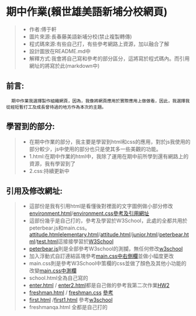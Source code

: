 # 期中作業(賴世雄美語新埔分校網頁)
> * 作者:傅于軒
> * 圖片來源:長春藤美語新埔分校(禁止複製轉傳)
> * 程式碼來源:有些自己打，有些參考網路上資源，加以融合了解
> * 設計圖放在README.md中
> * 解釋方式:我會將自己寫和參考的部分區分，這將寫於程式碼內。而引用網址的將寫於此(markdown中)
## 前言:
```
  期中作業我選擇製作組織網頁，因為，我像將網頁應用於實際應用上做做看，因此，我選擇我從經短暫打工及成長曾待過的地方作為本次的主題。
```
## 學習到的部分:
>*  在期中作業的部分，我主要是學習到html和css的應用，對於js我使用的部分較少，js中使用的部分也只是使其多一些美觀的功能。
>* 1.html:在期中作業的html中，我除了運用在期中前所學到還有網路上的資源，我有學習到了
>* 2.css:持續更新中
## 引用及修改網址:
> * 這部份是我有引用html是看懂後對裡面的文字圖例做小部分修改 [environment.html](environment.html)/[environment.css](environment.css)[參考及引用網址](https://codepen.io/sashatran/pen/aJvaEG)
> * 這部份幾乎是自己打的，參考及學習於W3School，此處的全都共用於peterbear.js和main.css。[attitude.html](attitude.html)[elementary.html](elementary.html)/[attitude.html](attitude.html)/[junior.html](junior.html)/[peterbear.html](peterbear.html)/[test.html](test.html)這接接學習於[W3School](https://www.w3schools.com/html/default.asp)
> * [peterbear.js](peterbear.js)則是全部參考W3school的測攔，無任何修改[w3school](https://www.w3schools.com/howto/tryit.asp?filename=tryhow_js_sidenav)
> * 加入浮動式自訂連結區塊參考[main.css](main.css)[中右側欄](https://www.dribs-drabs.com/blog/post/374276588-%E6%95%99%E5%AD%B8-%7C-html-%2B-css-%E5%8A%A0%E5%85%A5%E6%B5%AE%E5%8B%95%E5%BC%8F%E8%87%AA%E8%A8%82%E9%80%A3%E7%B5%90%E5%8D%80%E5%A1%8A)並做小幅度更改
> * main.css則是參考W3School中策欄的css並做了顏色及其他小功能的改變[main.css中測欄](https://www.w3schools.com/howto/tryit.asp?filename=tryhow_js_sidenav)
> * school.html全為自己寫的
> * [enter.html](enter.html) / [enter2.html](enter2.html)都是自己做的參考我第二次作業[HW2](https://github.com/FUYUHSUAN/wp108b/tree/master/HW2)
> * [freshman.html](freshman.html) / [freshman.css](freshman.css) [參考](https://codepen.io/panikaro/pen/yXapaK)
> * [first.html](first.html) /[first1.html](first1.html) 參考[w3school](https://www.w3schools.com/html/html_layout.asp)
> * freshmanqa.html 全都是自己打的
